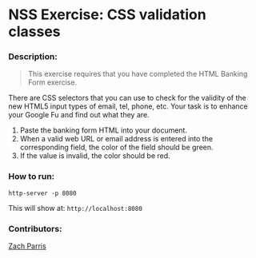 # NSS Exercise: CSS validation classes

### Description:
> This exercise requires that you have completed the HTML Banking Form exercise.

There are CSS selectors that you can use to check for the validity of the new HTML5 input types of email, tel, phone, etc. Your task is to enhance your Google Fu and find out what they are.

1. Paste the banking form HTML into your document.
1. When a valid web URL or email address is entered into the corresponding field, the color of the field should be green.
1. If the value is invalid, the color should be red.



### How to run:
```
http-server -p 8080

```

This will show at:
`http://localhost:8080`

### Contributors:
[Zach Parris](https://github.com/ZachParris) 


